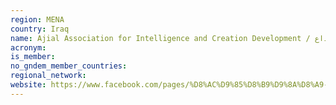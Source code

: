 ```yaml
---
region: MENA
country: Iraq
name: Ajial Association for Intelligence and Creation Development / جمعية اجيال لتنمية الذكاء والابداع
acronym: 
is_member: 
no_gndem_member_countries: 
regional_network: 
website: https://www.facebook.com/pages/%D8%AC%D9%85%D8%B9%D9%8A%D8%A9-%D8%A7%D8%AC%D9%8A%D8%A7%D9%84-%D9%84%D8%AA%D9%86%D9%85%D9%8A%D8%A9-%D8%A7%D9%84%D8%B0%D9%83%D8%A7%D8%A1-%D9%88%D8%A7%D9%84%D8%A7%D8%A8%D8%AF%D8%A7%D8%B9/701869953165364?sk=info&tab=page_info
---
```

